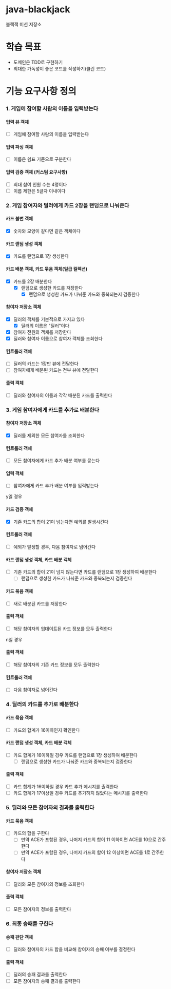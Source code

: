 # java-blackjack
블랙잭 미션 저장소

# 학습 목표
- 도메인은 TDD로 구현하기
- 최대한 가독성이 좋은 코드를 작성하기(클린 코드)

# 기능 요구사항 정의

### 1. 게임에 참여할 사람의 이름을 입력받는다
#### 입력 뷰 객체
- [ ] 게임에 참여할 사람의 이름을 입력받는다
#### 입력 파싱 객체
- [ ] 이름은 쉼표 기준으로 구분한다
#### 입력 검증 객체 (커스텀 요구사항)
- [ ] 최대 참여 인원 수는 4명이다
- [ ] 이름 제한은 5글자 이내이다

### 2. 게임 참여자와 딜러에게 카드 2장을 랜덤으로 나눠준다
#### 카드 불변 객체
- [X] 숫자와 모양이 같다면 같은 객체이다
#### 카드 랜덤 생성 객체
- [X] 카드를 랜덤으로 1장 생성한다
#### 카드 배분 객체, 카드 묶음 객체(일급 컬렉션)
- [X] 카드를 2장 배분한다
  - [X] 랜덤으로 생성한 카드를 저장한다
    - [X] 랜덤으로 생성한 카드가 나눠준 카드와 중복되는지 검증한다
#### 참여자 저장소 객체
- [X] 딜러의 객체를 기본적으로 가지고 있다
  - [X] 딜러의 이름은 "딜러"이다
- [X] 참여자 전원의 객체를 저장한다
- [X] 딜러와 참여자 이름으로 참여자 객체를 조회한다
#### 컨트롤러 객체
- [ ] 딜러의 카드는 1장만 뷰에 전달한다
- [ ] 참여자에게 배분된 카드는 전부 뷰에 전달한다

#### 출력 객체
- [ ] 딜러와 참여자의 이름과 각각 배분된 카드를 출력한다

### 3. 게임 참여자에게 카드를 추가로 배분한다
#### 참여자 저장소 객체
- [X] 딜러를 제외한 모든 참여자를 조회한다
#### 컨트롤러 객체
- [ ] 모든 참여자에게 카드 추가 배분 여부를 묻는다
#### 입력 객체
- [ ] 참여자에게 카드 추가 배분 여부를 입력받는다

y일 경우
#### 카드 검증 객체
- [X] 기존 카드의 합이 21이 넘는다면 예외를 발생시킨다

#### 컨트롤러 객체
- [ ] 예외가 발생할 경우, 다음 참여자로 넘어간다

#### 카드 랜덤 생성 객체, 카드 배분 객체
- [ ] 기존 카드의 합이 21이 넘지 않는다면 카드를 랜덤으로 1장 생성하여 배분한다
    - [ ] 랜덤으로 생성한 카드가 나눠준 카드와 중복되는지 검증한다

#### 카드 묶음 객체
- [ ] 새로 배분된 카드를 저장한다

#### 출력 객체
- [ ] 해당 참여자의 업데이트된 카드 정보를 모두 출력한다

n일 경우
#### 출력 객체
- [ ] 해당 참여자의 기존 카드 정보를 모두 출력한다

#### 컨트롤러 객체
- [ ] 다음 참여자로 넘어간다

### 4. 딜러의 카드를 추가로 배분한다
#### 카드 묶음 객체
- [ ] 카드의 합계가 16이하인지 확인한다

#### 카드 랜덤 생성 객체, 카드 배분 객체
- [ ] 카드 합계가 16이하일 경우 카드를 랜덤으로 1장 생성하여 배분한다
  - [ ] 랜덤으로 생성한 카드가 나눠준 카드와 중복되는지 검증한다 

#### 출력 객체
- [ ] 카드 합계가 16이하일 경우 카드 추가 메시지를 출력한다
- [ ] 카드 합계가 17이상일 경우 카드를 추가하지 않았다는 메시지를 출력한다

### 5. 딜러와 모든 참여자의 결과를 출력한다
#### 카드 묶음 객체
- [ ] 카드의 합을 구한다
  - [ ] 만약 ACE가 포함된 경우, 나머지 카드의 합이 11 이하이면 ACE를 10으로 간주한다
  - [ ] 만약 ACE가 포함된 경우, 나머지 카드의 합이 12 이상이면 ACE를 1로 간주한다 

#### 참여자 저장소 객체
- [ ] 딜러와 모든 참여자의 정보를 조회한다

#### 출력 객체
- [ ] 모든 참여자의 정보를 출력한다

### 6. 최종 승패를 구한다
#### 승패 판단 객체
- [ ] 딜러와 참여자의 카드 합을 비교해 참여자의 승패 여부를 결정한다

#### 출력 객체
- [ ] 딜러의 승패 결과를 출력한다
- [ ] 모든 참여자의 승패 결과를 출력한다
